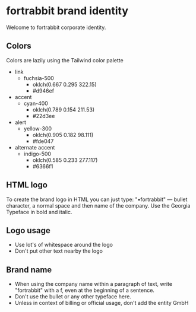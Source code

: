 # fortrabbit brand identity

Welcome to fortrabbit corporate identity.


## Colors

Colors are lazily using the Tailwind color palette

- link
  - fuchsia-500
    - oklch(0.667 0.295 322.15)
    - #d946ef
- accent
  - cyan-400
    - oklch(0.789 0.154 211.53)
    - #22d3ee
- alert
  - yellow-300
    - oklch(0.905 0.182 98.111)
    - #fde047
- alternate accent
  - indigo-500
    - oklch(0.585 0.233 277.117)
    - #6366f1

## HTML logo

To create the brand logo in HTML you can just type: "•fortrabbit" — bullet character, a normal space and then name of the company. Use the Georgia Typeface in bold and italic.

## Logo usage

- Use lot's of whitespace around the logo
- Don't put other text nearby the logo

## Brand name

- When using the company name within a paragraph of text, write "fortrabbit" with a f, even at the beginning of a sentence.
- Don't use the bullet or any other typeface here.
- Unless in context of billing or official usage, don't add the entity GmbH

